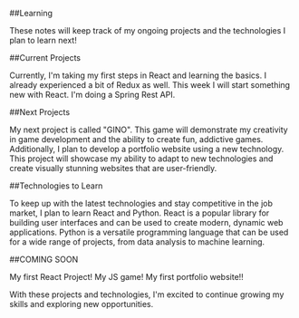 ##Learning

These notes will keep track of my ongoing projects and the technologies I plan to learn next!

##Current Projects

Currently, I'm taking my first steps in React and learning the basics. I already experienced a bit of Redux as well. This week I will start something new with React. 
I'm doing a Spring Rest API. 


##Next Projects

My next project is called "GINO". This game will demonstrate my creativity in game development and the ability to create fun, addictive games.
Additionally, I plan to develop a portfolio website using a new technology. This project will showcase my ability to adapt to new technologies and create visually stunning websites that are user-friendly.

##Technologies to Learn

To keep up with the latest technologies and stay competitive in the job market, I plan to learn React and Python. React is a popular library for building user interfaces and can be used to create modern, dynamic web applications. Python is a versatile programming language that can be used for a wide range of projects, from data analysis to machine learning.

##COMING SOON

My first React Project!
My JS game!
My first portfolio website!!

With these projects and technologies, I'm excited to continue growing my skills and exploring new opportunities.

